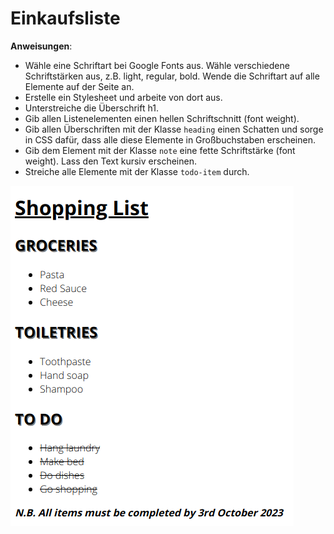 # Einkaufsliste

**Anweisungen**:
* Wähle eine Schriftart bei Google Fonts aus. Wähle verschiedene Schriftstärken aus, z.B. light, regular, bold. Wende die Schriftart auf alle Elemente auf der Seite an.
* Erstelle ein Stylesheet und arbeite von dort aus.
* Unterstreiche die Überschrift h1.
* Gib allen Listenelementen einen hellen Schriftschnitt (font weight).
* Gib allen Überschriften mit der Klasse `heading` einen Schatten und sorge in CSS dafür, dass alle diese Elemente in Großbuchstaben erscheinen.
* Gib dem Element mit der Klasse `note` eine fette Schriftstärke (font weight). Lass den Text kursiv erscheinen.
* Streiche alle Elemente mit der Klasse `todo-item` durch.

![alt text](/image/reference-image.png "Shopping List Result")
